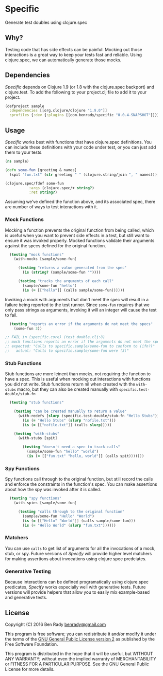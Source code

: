 # Specific

Generate test doubles using clojure.spec

## Why?

Testing code that has side effects can be painful. Mocking out those interactions is a great way to keep your tests fast and reliable. Using clojure.spec, we can automatically generate those mocks.

## Dependencies

_Specific_ depends on Clojure 1.9 (or 1.8 with the clojure.spec backport) and clojure.test. To add the following to your project.clj file to add it to your project.

```clojure
(defproject sample
  :dependencies [[org.clojure/clojure "1.9.0"]]
  :profiles {:dev {:plugins [[com.benrady/specific "0.0.4-SNAPSHOT"]]}})
```

## Usage

_Specific_ works best with functions that have clojure.spec definitions. You can include these definitions with your code under test, or you can just add them to your tests.

```clojure
(ns sample)

(defn some-fun [greeting & names]
  (spit "fun.txt" (str greeting " " (clojure.string/join ", " names))))

(clojure.spec/fdef some-fun
           :args (clojure.spec/+ string?)
           :ret string?)
```

Assuming we've defined the function above, and its associated spec, there are number of ways to test interactions with it.

### Mock Functions

Mocking a function prevents the original function from being called, which is useful when you want to prevent side effects in a test, but still want to ensure it was invoked properly. Mocked functions validate their arguments against the specs defined for the original function. 

```clojure
  (testing "mock functions"
    (with-mocks [sample/some-fun]

      (testing "returns a value generated from the spec"
        (is (string? (sample/some-fun ""))))

      (testing "tracks the arguments of each call"
        (sample/some-fun "hello")
        (is (= [["hello"]] (calls sample/some-fun))))))
```

Invoking a mock with arguments that don't meet the spec will result in a failure being reported to the test runner. Since `some-fun` requires that we only pass strings as arguments, invoking it will an integer will cause the test to fail.

```clojure
  (testing "reports an error if the arguments do not meet the specs"
    (some-fun 3))

;; FAIL in (specific.core) (test_double.clj:8)
;; mock functions reports an error if the arguments do not meet the specs
;; expected: "Calls to specific.sample/some-fun to conform to (ifn?)"
;;   actual: "Calls to specific.sample/some-fun were (3)"
```

### Stub Functions

Stub functions are more leinent than mocks, not requiring the function to have a spec. This is useful when mocking out interactions with functions you did not write. Stub functions return nil when created with the `with-stubs` macro, but they can also be created manually with `specific.test-double/stub-fn`

```clojure
  (testing "stub functions"

    (testing "can be created manually to return a value"
      (with-redefs [slurp (specific.test-double/stub-fn "Hello Stubs")]
        (is (= "Hello Stubs" (slurp "nofile.txt")))
        (is (= [["nofile.txt"]] (calls slurp)))))

    (testing "with-stubs"
      (with-stubs [spit]

        (testing "doesn't need a spec to track calls"
          (sample/some-fun "hello" "world")
          (is (= [["fun.txt" "hello, world"]] (calls spit)))))))
```

### Spy Functions

Spy functions call through to the original function, but still record the calls and enforce the constraints in the function's spec. You can make assertions about how the spy was invoked after it is called.

```clojure
  (testing "spy functions"
    (with-spies [sample/some-fun]

      (testing "calls through to the original function"
        (sample/some-fun "Hello" "World")
        (is (= [["Hello" "World"]] (calls sample/some-fun)))
        (is (= "Hello World" (slurp "fun.txt"))))))
```

### Matchers

You can use `calls` to get list of arguments for all the invocations of a mock, stub, or spy. Future versions of _Specify_ will provide higher level matchers for making assertions about invocations using clojure spec predciates.

### Generative Testing

Because interactions can be defined programatically using clojure.spec predicates, _Specify_ works especially well with generative tests. Future versions will provide helpers that allow you to easily mix example-based and generative tests.

## License

Copyright (C) 2016 Ben Rady <benrady@gmail.com>

This program is free software; you can redistribute it and/or modify it under the terms of the [GNU General Public License version 2](https://www.gnu.org/licenses/old-licenses/gpl-2.0.en.html) as published by the Free Software Foundation.

This program is distributed in the hope that it will be useful, but WITHOUT ANY WARRANTY; without even the implied warranty of MERCHANTABILITY or FITNESS FOR A PARTICULAR PURPOSE.  See the GNU General Public License for more details.
